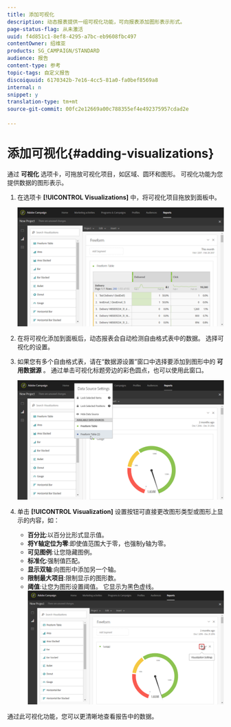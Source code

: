 ```yaml
---
title: 添加可视化
description: 动态报表提供一组可视化功能，可向报表添加图形表示形式。
page-status-flag: 从未激活
uuid: f4d851c1-8ef8-4295-a7bc-eb9608fbc497
contentOwner: 绍维亚
products: SG_CAMPAIGN/STANDARD
audience: 报告
content-type: 参考
topic-tags: 自定义报告
discoiquuid: 6170342b-7e16-4cc5-81a0-fa0bef8569a8
internal: n
snippet: y
translation-type: tm+mt
source-git-commit: 00fc2e12669a00c788355ef4e492375957cdad2e

---
```



# 添加可视化{#adding-visualizations}

通过 **可视化** 选项卡，可拖放可视化项目，如区域、圆环和图形。 可视化功能为您提供数据的图形表示。

1. 在选项卡 **[!UICONTROL Visualizations]** 中，将可视化项目拖放到面板中。

   ![](assets/dynamic_report_visualization_1.png)

1. 在将可视化添加到面板后，动态报表会自动检测自由格式表中的数据。 选择可视化的设置。
1. 如果您有多个自由格式表，请在“数据源设置”窗口中选择要添加到图形中的 **可用数据源** 。 通过单击可视化标题旁边的彩色圆点，也可以使用此窗口。

   ![](assets/dynamic_report_visualization_2.png)

1. 单击 **[!UICONTROL Visualization]** 设置按钮可直接更改图形类型或图形上显示的内容，如：

   * **百分比**:以百分比形式显示值。
   * **将Y轴定位为零**:即使值范围大于零，也强制y轴为零。
   * **可见图例**:让您隐藏图例。
   * **标准化**:强制值匹配。
   * **显示双轴**:向图形中添加另一个轴。
   * **限制最大项目**:限制显示的图形数。
   * **阈值**:让您为图形设置阈值。 它显示为黑色虚线。
   ![](assets/dynamic_report_visualization_3.png)

通过此可视化功能，您可以更清晰地查看报告中的数据。
